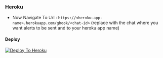 ### Heroku

* Now Navigate To Url : `https://<heroku-app-name>.herokuapp.com/ghook/<chat-id>` (replace <chat-id> with the chat where you want alerts to be sent and <heroku-app-name> to your heroku app name)

#### Deploy
[![Deploy To Heroku](https://www.herokucdn.com/deploy/button.svg)](https://heroku.com/deploy?template=https://github.com/fnixdev/GitAletrt/)
